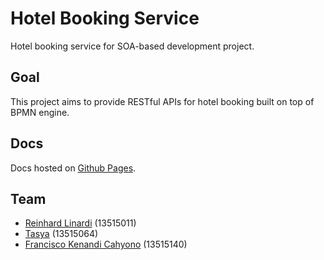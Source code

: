 # Hotel Booking Service
Hotel booking service for SOA-based development project.

## Goal
This project aims to provide RESTful APIs for hotel booking built on top of BPMN engine.

## Docs
Docs hosted on [Github Pages](https://reinhardlinardi.github.io/hotelbookingservice/).

## Team
- [Reinhard Linardi](https://github.com/reinhardlinardi) (13515011)
- [Tasya](https://github.com/agathastellatasya) (13515064)
- [Francisco Kenandi Cahyono](https://github.com/FranciscoKen) (13515140)

